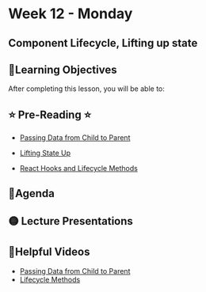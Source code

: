 # Week 12 - Monday

## Component Lifecycle, Lifting up state

## 📍Learning Objectives
After completing this lesson, you will be able to:

<!-- - [ ]  -->

## ⭐️ Pre-Reading ⭐️

- [Passing Data from Child to Parent](https://www.youtube.com/watch?v=X6u--Oo7g88)

- [Lifting State Up](https://reactjs.org/docs/lifting-state-up.html)
- [React Hooks and Lifecycle Methods](https://learn.digitalcrafts.com/immersive/lessons/full-stack-frameworks/react-hooks/)

## 📍Agenda

## 🟡 Lecture Presentations
<!-- - [Lifting State](http://dc-houston.herokuapp.com/p2/React/LiftingStateUp.html#1)
- [Arrow Functions](http://dc-houston.herokuapp.com/p2/React/ArrowFunctionReturnRules.html#1)
- [Project Management App](https://dc-houston.herokuapp.com/p2/React/ProjectManagementApp.html#1) -->
<!-- - [Component Lifecycle](https://dc-houston.herokuapp.com/p2/React/ComponentLifecycle.html#1) -->

<!-- ## 🟣Labs  -->

<!-- ## 🟠Homework 
- [Contact App](https://github.com/veros-labs/hw-react-contact-app-lifting-state) -->

## 🔵Helpful Videos
- [Passing Data from Child to Parent](https://www.youtube.com/watch?v=X6u--Oo7g88)
- [Lifecycle Methods](https://www.youtube.com/watch?v=VFvcgXaQvOw)
<!-- ## ✔️Todo Checklist
- [ ]

## 🔶Vocabulary

## 🔷Test Your knowledge


## Resources 
- []() -->



